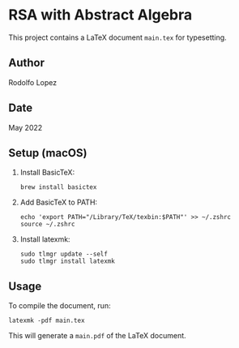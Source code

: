 # RSA with Abstract Algebra

This project contains a LaTeX document `main.tex` for typesetting.

## Author

Rodolfo Lopez

## Date

May 2022

## Setup (macOS)

1. Install BasicTeX:

   ```
   brew install basictex
   ```

2. Add BasicTeX to PATH:

   ```
   echo 'export PATH="/Library/TeX/texbin:$PATH"' >> ~/.zshrc
   source ~/.zshrc
   ```

3. Install latexmk:
   ```
   sudo tlmgr update --self
   sudo tlmgr install latexmk
   ```

## Usage

To compile the document, run:

```
latexmk -pdf main.tex
```

This will generate a `main.pdf` of the LaTeX document.
